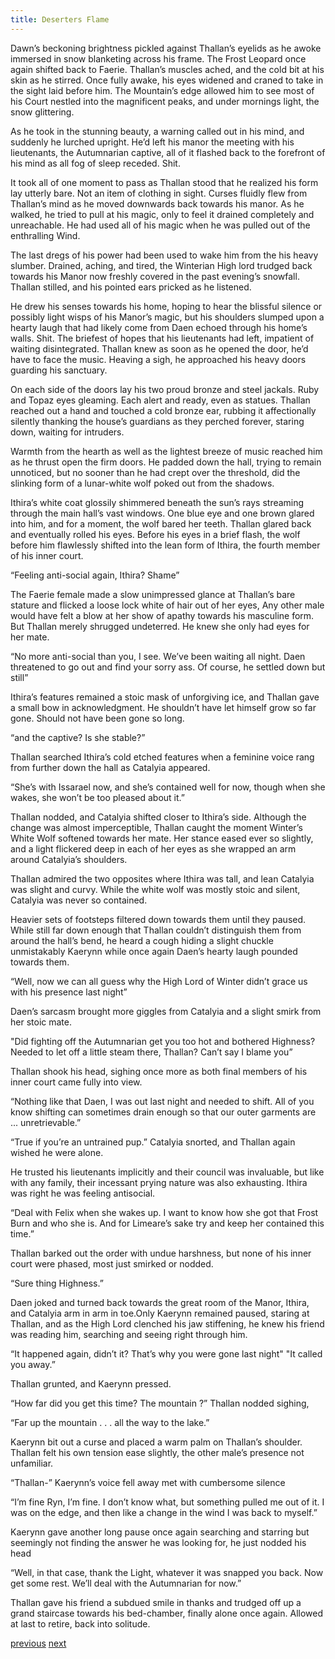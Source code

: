 ```yaml
---
title: Deserters Flame
---
```

Dawn’s beckoning brightness pickled against Thallan’s eyelids as he
awoke immersed in snow blanketing across his frame. The Frost Leopard once
again shifted back to Faerie. Thallan’s muscles ached, and the cold bit at his skin
as he stirred. Once fully awake, his eyes widened and craned to take in the sight laid before him. The Mountain’s edge allowed him to see most of his Court nestled into the magnificent peaks, and under mornings light, the snow glittering.

As he took in the stunning beauty, a warning called out in his mind, and suddenly he lurched upright. He’d left his manor the meeting with his lieutenants, the Autumnarian captive, all of it flashed back to the forefront of his mind as all fog of sleep receded. Shit.

It took all of one moment to pass as Thallan stood that he realized his form lay utterly bare. Not an item of clothing in sight. Curses fluidly flew from Thallan’s mind as he moved downwards back towards his manor. As he walked,
he tried to pull at his magic, only to feel it drained completely and unreachable. He had used all of his magic when he was pulled out of the enthralling Wind.

The last dregs of his power had been used to wake him from the his heavy slumber. Drained, aching, and tired, the Winterian High lord trudged back towards his Manor now freshly covered in the past evening’s snowfall. Thallan
stilled, and his pointed ears pricked as he listened. 

He drew his senses towards his home, hoping to hear the blissful silence or possibly light wisps of his Manor’s magic, but his shoulders slumped upon a hearty laugh that had likely
come from Daen echoed through his home’s walls. Shit. The briefest of hopes that his lieutenants had left, impatient of waiting
disintegrated. Thallan knew as soon as he opened the door, he’d have to face the music. Heaving a sigh, he approached his heavy doors guarding his sanctuary.

On each side of the doors lay his two proud bronze and steel jackals. Ruby and Topaz eyes gleaming. Each alert and ready, even as statues. Thallan reached out a hand and touched a cold bronze ear, rubbing it affectionally silently thanking the house’s guardians as they perched forever, staring down, waiting for intruders. 

Warmth from the hearth as well as the lightest breeze of music reached him as he thrust open the firm doors. He padded down the hall, trying to remain unnoticed, but no sooner than
he had crept over the threshold, did the slinking form of a lunar-white wolf poked
out from the shadows. 

Ithira’s white coat glossily shimmered beneath the sun’s rays streaming through the main hall’s vast windows. One blue eye and one
brown glared into him, and for a moment, the wolf bared her teeth. Thallan glared back and eventually rolled his eyes. Before his eyes in a brief flash, the wolf before him flawlessly shifted into the lean form of Ithira, the fourth member of his inner court.

“Feeling anti-social again, Ithira? Shame”

The Faerie female made a slow unimpressed glance at Thallan’s bare stature and flicked a loose lock white of hair out of her eyes, Any other male would have felt a blow at her show of apathy towards his masculine form. But
Thallan merely shrugged undeterred. He knew she only had eyes for her mate.

“No more anti-social than you, I see. We’ve been waiting all night. Daen threatened to go out and find your sorry ass. Of course, he settled down but still”

Ithira’s features remained a stoic mask of unforgiving ice, and Thallan gave a small bow in acknowledgment. He shouldn’t have let himself grow so far gone. Should not have been gone so long.

“and the captive? Is she stable?”

Thallan searched Ithira’s cold etched features when a feminine voice rang from further down the hall as Catalyia appeared.

“She’s with Issarael now, and she’s contained well for now, though when she wakes, she won’t be too pleased about it.”

Thallan nodded, and Catalyia shifted closer to Ithira’s side. Although the change was almost imperceptible, Thallan caught the moment Winter’s White Wolf softened towards her mate. Her stance eased ever so slightly, and a light
flickered deep in each of her eyes as she wrapped an arm around Catalyia’s shoulders.

Thallan admired the two opposites where Ithira was tall, and lean Catalyia was slight and curvy. While the white wolf was mostly stoic and silent, Catalyia was never so contained.

Heavier sets of footsteps filtered down towards them until they paused. While still far down enough that Thallan couldn’t distinguish them from around the hall’s bend, he heard a cough hiding a slight chuckle unmistakably Kaerynn while once again Daen’s hearty laugh pounded towards them.

“Well, now we can all guess why the High Lord of Winter didn’t grace us with his presence last night”

Daen’s sarcasm brought more giggles from Catalyia and a slight smirk
from her stoic mate.

"Did fighting off the Autumnarian get you too hot and bothered Highness? Needed to let off a little steam there, Thallan? Can’t say I blame you”

Thallan shook his head, sighing once more as both final members of his inner court came fully into view.

“Nothing like that Daen, I was out last night and needed to shift. All of you know shifting can sometimes drain enough so that our outer garments are ... unretrievable.”

“True if you’re an untrained pup.”
Catalyia snorted, and Thallan again wished he were alone. 

He trusted his lieutenants implicitly and their council was invaluable, but like with any family, their incessant prying nature was also exhausting. Ithira was right he was feeling antisocial.

“Deal with Felix when she wakes up. I want to know how she got that Frost Burn and who she is. And for Limeare’s sake try and keep her contained this time.”

Thallan barked out the order with undue harshness, but none of his inner court were phased, most just smirked or nodded.

“Sure thing Highness.”

Daen joked and turned back towards the great room of the Manor, Ithira, and Catalyia arm in arm in toe.Only Kaerynn remained paused, staring at Thallan, and as the High Lord
clenched his jaw stiffening, he knew his friend was reading him, searching and seeing right through him.

“It happened again, didn’t it? That’s why you were gone last night"
"It called you away.”

Thallan grunted, and Kaerynn pressed.

“How far did you get this time? The mountain ?”
Thallan nodded sighing,

“Far up the mountain . . . all the way to the lake.”

Kaerynn bit out a curse and placed a warm palm on Thallan’s shoulder. Thallan felt his own tension ease slightly, the other male’s presence not unfamiliar.

“Thallan-” Kaerynn’s voice fell away met with cumbersome silence

“I’m fine Ryn, I’m fine. I don’t know what, but something pulled me out of it. I was on the edge, and then like a change in the wind I was back to myself.”

Kaerynn gave another long pause once again searching and starring but seemingly not finding the answer he was looking for, he just nodded his head

“Well, in that case, thank the Light, whatever it was snapped you back.
Now get some rest. We’ll deal with the Autumnarian for now.”

Thallan gave his friend a subdued smile in thanks and trudged off up a grand staircase towards his bed-chamber, finally alone once again. Allowed at last to retire, back into solitude.

[previous](desertflame-27.html)
[next](desertflame-29.html)
